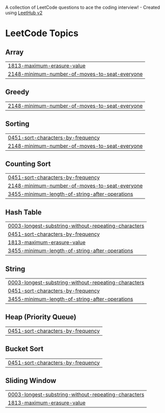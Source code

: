 A collection of LeetCode questions to ace the coding interview! - Created using [LeetHub v2](https://github.com/arunbhardwaj/LeetHub-2.0)
<!---LeetCode Topics Start-->
# LeetCode Topics
## Array
|  |
| ------- |
| [1813-maximum-erasure-value](https://github.com/ANURAGYADAV008/Dsaanurag19012005/tree/master/1813-maximum-erasure-value) |
| [2148-minimum-number-of-moves-to-seat-everyone](https://github.com/ANURAGYADAV008/Dsaanurag19012005/tree/master/2148-minimum-number-of-moves-to-seat-everyone) |
## Greedy
|  |
| ------- |
| [2148-minimum-number-of-moves-to-seat-everyone](https://github.com/ANURAGYADAV008/Dsaanurag19012005/tree/master/2148-minimum-number-of-moves-to-seat-everyone) |
## Sorting
|  |
| ------- |
| [0451-sort-characters-by-frequency](https://github.com/ANURAGYADAV008/Dsaanurag19012005/tree/master/0451-sort-characters-by-frequency) |
| [2148-minimum-number-of-moves-to-seat-everyone](https://github.com/ANURAGYADAV008/Dsaanurag19012005/tree/master/2148-minimum-number-of-moves-to-seat-everyone) |
## Counting Sort
|  |
| ------- |
| [0451-sort-characters-by-frequency](https://github.com/ANURAGYADAV008/Dsaanurag19012005/tree/master/0451-sort-characters-by-frequency) |
| [2148-minimum-number-of-moves-to-seat-everyone](https://github.com/ANURAGYADAV008/Dsaanurag19012005/tree/master/2148-minimum-number-of-moves-to-seat-everyone) |
| [3455-minimum-length-of-string-after-operations](https://github.com/ANURAGYADAV008/Dsaanurag19012005/tree/master/3455-minimum-length-of-string-after-operations) |
## Hash Table
|  |
| ------- |
| [0003-longest-substring-without-repeating-characters](https://github.com/ANURAGYADAV008/Dsaanurag19012005/tree/master/0003-longest-substring-without-repeating-characters) |
| [0451-sort-characters-by-frequency](https://github.com/ANURAGYADAV008/Dsaanurag19012005/tree/master/0451-sort-characters-by-frequency) |
| [1813-maximum-erasure-value](https://github.com/ANURAGYADAV008/Dsaanurag19012005/tree/master/1813-maximum-erasure-value) |
| [3455-minimum-length-of-string-after-operations](https://github.com/ANURAGYADAV008/Dsaanurag19012005/tree/master/3455-minimum-length-of-string-after-operations) |
## String
|  |
| ------- |
| [0003-longest-substring-without-repeating-characters](https://github.com/ANURAGYADAV008/Dsaanurag19012005/tree/master/0003-longest-substring-without-repeating-characters) |
| [0451-sort-characters-by-frequency](https://github.com/ANURAGYADAV008/Dsaanurag19012005/tree/master/0451-sort-characters-by-frequency) |
| [3455-minimum-length-of-string-after-operations](https://github.com/ANURAGYADAV008/Dsaanurag19012005/tree/master/3455-minimum-length-of-string-after-operations) |
## Heap (Priority Queue)
|  |
| ------- |
| [0451-sort-characters-by-frequency](https://github.com/ANURAGYADAV008/Dsaanurag19012005/tree/master/0451-sort-characters-by-frequency) |
## Bucket Sort
|  |
| ------- |
| [0451-sort-characters-by-frequency](https://github.com/ANURAGYADAV008/Dsaanurag19012005/tree/master/0451-sort-characters-by-frequency) |
## Sliding Window
|  |
| ------- |
| [0003-longest-substring-without-repeating-characters](https://github.com/ANURAGYADAV008/Dsaanurag19012005/tree/master/0003-longest-substring-without-repeating-characters) |
| [1813-maximum-erasure-value](https://github.com/ANURAGYADAV008/Dsaanurag19012005/tree/master/1813-maximum-erasure-value) |
<!---LeetCode Topics End-->